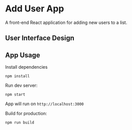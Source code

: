 # Add User App
A front-end React application for adding new users to a list.

## User Interface Design

## App Usage
Install dependencies
```
npm install
```
Run dev server:
```
npm start
```
App will run on `http://localhost:3000`

Build for production:
```
npm run build
```
